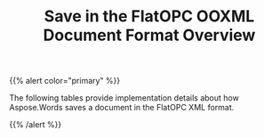 ﻿---
title: Save in the FlatOPC OOXML Document Format Overview
second_title: Aspose.Words for Java
articleTitle: Save in the FlatOPC OOXML Document Format Overview
linktitle: Save in the FlatOPC OOXML Document Format Overview
description: "Export to FlatOPC – XML format using different saving features in Java."
type: docs
weight: 90
url: /java/save-in-the-flatopc-ooxml-document-format-overview/
---

{{% alert color="primary" %}}

The following tables provide implementation details about how Aspose.Words saves a document in the FlatOPC XML format.

{{% /alert %}}
